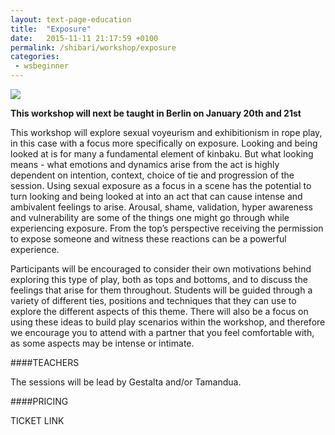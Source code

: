 ```yaml
---
layout: text-page-education
title:  "Exposure"
date:   2015-11-11 21:17:59 +0100
permalink: /shibari/workshop/exposure
categories:
 - wsbeginner
---
```

<img src="{{site.baseurl}}/img/shibari/kinbakuluna.jpg" class="text-image-left" />

**This workshop will next be taught in Berlin on January 20th and 21st**

This workshop will explore sexual voyeurism and exhibitionism in rope play, in this case with a focus more specifically on exposure.
Looking and being looked at is for many a fundamental element of kinbaku. But what looking means - what emotions and dynamics arise from the act is highly dependent on intention, context, choice of tie and progression of the session. Using sexual exposure as a focus in a scene has the potential to turn looking and being looked at into an act that can cause intense and ambivalent feelings to arise. Arousal, shame, validation, hyper awareness and vulnerability are some of the things one might go through while experiencing exposure. From the top’s perspective receiving the permission to expose someone and witness these reactions can be a powerful experience.

Participants will be encouraged to consider their own motivations behind exploring this type of play, both as tops and bottoms, and to discuss the feelings that arise for them throughout.
Students will be guided through a variety of different ties, positions and techniques that they can use to explore the different aspects of this theme.
There will also be a focus on using these ideas to build play scenarios within the workshop, and therefore we encourage you to attend with a partner that you feel comfortable with, as some aspects may be intense or intimate.

####TEACHERS

The sessions will be lead by Gestalta and/or Tamandua.

####PRICING

TICKET LINK
